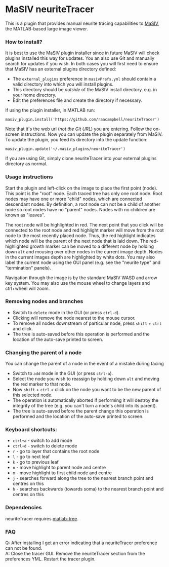 
# MaSIV neuriteTracer
This is a plugin that provides manual neurite tracing capabilities to [MaSIV](https://github.com/alexanderbrown/masiv), the MATLAB-based large image viewer.  


### How to install?
It is best to use the MaSIV plugin installer since in future MaSIV will check plugins installed this way for updates.
You an also use Git and manually search for updates if you wish. 
In both cases you will first need to ensure that MaSIV has an external plugins directory defined:

* The ``external_plugins`` preference in ``masivPrefs.yml`` should contain a valid directory into which you will install plugins. 
* This directory should be *outside* of the MaSIV install directory. e.g. in your home directory. 
* Edit the preferences file and create the directory if necessary. 

If using the plugin installer, in MATLAB run:

```
masiv_plugin.install('https://github.com/raacampbell/neuriteTracer')
```

Note that it's the web url (*not the Git URL*) you are entering. 
Follow the on-screen instructions. 
Now you can update the plugin separately from MaSIV. 
To update the plugin, you feed its directory into the update function:

```
masiv_plugin.update('~/.masiv_plugins/neuriteTracer')
```

If you are using Git, simply clone neuriteTracer into your external plugins directory as normal. 



### Usage instructions
Start the plugin and left-click on the image to place the first point (node). 
This point is the "root" node. 
Each traced tree has only one root node.
Root nodes may have one or more "child" nodes, which are connected descendant nodes. 
By definition, a root node can not be a child of another node so root nodes have no "parent" nodes. 
Nodes with no children are known as "leaves".

The root node will be highlighted in red. 
The next point that you click will be connected to the root node and red highlight marker will move from the root node to the most recently placed node. 
Thus, the red highlight indicates which node will be the parent of the next node that is laid down. 
The red-highlighted growth marker can be moved to a different node by holding down `alt` and mousing over other nodes in the current image depth. 
Nodes in the current images depth are highlighted by white dots. 
You may also label the current node using the GUI panel (e.g. see the "neurite type" and "termination" panels).

Navigation through the image is by the standard MaSIV WASD and arrow key system. 
You may also use the mouse wheel to change layers and ctrl+wheel will zoom.


### Removing nodes and branches
* Switch to `delete` mode in the GUI (or press `ctrl-d`).
* Clicking will remove the node nearest to the mouse cursor.
* To remove all nodes downstream of particular node, press `shift` + `ctrl` and click.
* The tree is auto-saved before this operation is performed and the location of the auto-save printed to screen. 


### Changing the parent of a node
You can change the parent of a node in the event of a mistake during tacing
* Switch to `add` mode in the GUI (or press `ctrl-a`).
* Select the node you wish to reassign by holding down `alt` and moving the red marker to that node.
* Now `shift` + `ctrl` + click on the node you want to be the new parent of this selected node.
* The operation is automatically aborted if performing it will destroy the integrity of the tree 
   (e.g. you can't turn a node's child into its parent).
* The tree is auto-saved before the parent change this operation is performed and the location of the auto-save printed to screen. 


### Keyboard shortcuts:
* `ctrl+a` - switch to add mode
* `ctrl+d` - switch to delete mode
* `r`      - go to layer that contains the root node
* `l`      - go to next leaf
* `k`      - go to previous leaf
* `n`      - move highlight to parent node and centre
* `m`      - move highlight to first child node and centre
* `j`      - searches forward along the tree to the nearest branch point and centres on this
* `h`      - searches backwards (towards soma) to the nearest branch point and centres on this


### Dependencies
neuriteTracer requires [matlab-tree](https://github.com/raacampbell/matlab-tree.git). 

### FAQ
Q: After installing I get an error indicating that a neuriteTracer preference can not be found. 
<br >
A: Close the tracer GUI. Remove the neuriteTracer section from the preferences YML. Restart the tracer plugin. 
